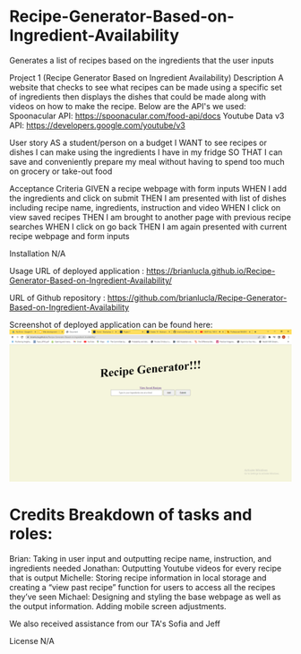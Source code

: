# Recipe-Generator-Based-on-Ingredient-Availability
Generates a list of recipes based on the ingredients that the user inputs 

Project 1 (Recipe Generator Based on Ingredient Availability)
Description
A website that checks to see what recipes can be made using a specific set of ingredients then displays the dishes that could be made along with videos on how to make the recipe. Below are the API's we used: 
Spoonacular API: https://spoonacular.com/food-api/docs
Youtube Data v3 API: https://developers.google.com/youtube/v3


User story
AS  a student/person on a budget
I WANT to see recipes or dishes I can make using the ingredients I have in my fridge
SO THAT I can save and conveniently prepare my meal without having to spend too much on grocery or take-out food

Acceptance Criteria
GIVEN a recipe webpage with form inputs
WHEN I add the ingredients and click on submit
THEN I am presented with list of dishes including recipe name, ingredients, instruction and video
WHEN I click on view saved recipes
THEN I am brought to another page with previous recipe searches
WHEN I click on go back
THEN I am again presented with current recipe webpage and form inputs

Installation
N/A

Usage
URL of deployed application : https://brianlucla.github.io/Recipe-Generator-Based-on-Ingredient-Availability/

URL of Github repository : https://github.com/brianlucla/Recipe-Generator-Based-on-Ingredient-Availability

Screenshot of deployed application can be found here: 
![screenshot](./Assets/project01-screenshot.png)

Credits
Breakdown of tasks and roles:
=======

Brian: Taking in user input and outputting recipe name, instruction, and ingredients needed
Jonathan: Outputting Youtube videos for every recipe that is output
Michelle: Storing recipe information in local storage and creating a “view past recipe” function for users to access all the recipes they’ve seen
Michael: Designing and styling the base webpage as well as the output information. Adding mobile screen adjustments.

We also received assistance from our TA's Sofia and Jeff


License
N/A